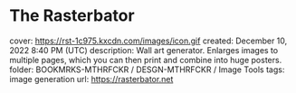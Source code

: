 # The Rasterbator

cover: https://rst-1c975.kxcdn.com/images/icon.gif
created: December 10, 2022 8:40 PM (UTC)
description: Wall art generator. Enlarges images to multiple pages, which you can then print and combine into huge posters.
folder: BOOKMRKS-MTHRFCKR / DESGN-MTHRFCKR / Image Tools
tags: image generation
url: https://rasterbator.net